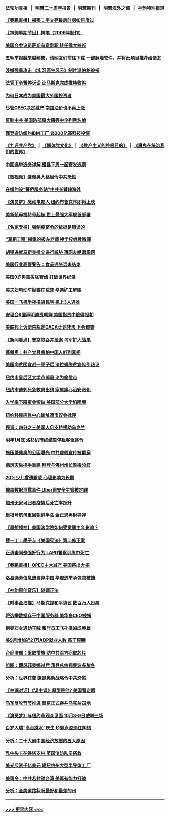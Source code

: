 #### [法轮功真相](https://github.com/gfw-breaker/truth/blob/master/README.md?t=0) &nbsp;&nbsp;|&nbsp;&nbsp; [明慧二十周年报告](https://github.com/gfw-breaker/mh-reports/blob/master/README.md?t=0) &nbsp;&nbsp;|&nbsp;&nbsp;[明慧期刊](https://github.com/gfw-breaker/mh-qikan) &nbsp;&nbsp;|&nbsp;&nbsp; [明慧海外之窗](https://github.com/gfw-breaker/mh-news/blob/master/README.md?t=0) &nbsp;&nbsp;|&nbsp;&nbsp; [神韵特别报道](https://github.com/gfw-breaker/mh-news/blob/master/shenyun.md?t=0)
#### [【秦鹏直播】揭密：李文亮最后时刻如何度过](../pages/nsc412/n13840230.md?t=10070901) 
#### [【神韵早期节目】神笔（2009年制作）](../pages/nsc412/n13840245.md?t=10070901) 
#### [美国会参议员萨斯有意辞职 转任佛大校长](../pages/nsc412/n13840342.md?t=10070901) 
#### 五毛举报越来越频繁，请网友们前往下载 [一键翻墙软件](https://github.com/gfw-breaker/ssr-accounts)，并将此项目推荐给亲友
#### [涉嫌强暴攻击 《实习医生风云》制片温伯格被捕](../pages/nsc412/n13840389.md?t=10070901) 
#### [法官下令暂停诉讼 让马斯克完成推特收购](../pages/nsc412/n13840344.md?t=10070901) 
#### [为何日本成为美国最大外国投资者](../pages/nsc412/n13840352.md?t=10070901) 
#### [尽管OPEC决定减产 南加油价也不再上涨](../pages/nsc412/n13840346.md?t=10070901) 
#### [反制中共 美国防部将大疆等中企列黑名单](../pages/nsc412/n13840325.md?t=10070901) 
#### [拜登造访纽约IBM工厂 谈200亿高科技投资](../pages/nsc412/n13840295.md?t=10070901) 
#### [《九评共产党》](https://github.com/begood0513/9ping.md/blob/master/README.md) &nbsp;|&nbsp; [《解体党文化》](../../../../jtdwh.md/blob/master/README.md)  &nbsp;|&nbsp; [《共产主义的终极目的》](../../../../gczydzjmd.md/blob/master/README.md) &nbsp;|&nbsp; [《魔鬼在统治我们的世界》](../../../../mgztzwmdsj.md/blob/master/README.md) 
#### [中期选举选务详解 橙县下周一起寄发选票](../pages/nsc412/n13840300.md?t=10070901) 
#### [【微视频】蓬佩奥大格局令中共恐慌](../pages/nsc412/n13840223.md?t=10070901) 
#### [在纽约设“警侨服务站”中共长臂伸海外](../pages/nsc412/n13839851.md?t=10070901) 
#### [《演员梦》感动电影人 纽约布鲁克林即将上映](../pages/nsc412/n13840204.md?t=10070901) 
#### [美新航母福特号起航 世上最强大军舰首部署](../pages/nsc412/n13840103.md?t=10070901) 
#### [【名家专栏】强制疫苗令的依据是错误的](../pages/nsc412/n13839480.md?t=10070901) 
#### [“真相工程”揭露的极左老师 换学校继续教课](../pages/nsc412/n13839798.md?t=10070901) 
#### [胡锡进就马斯克推文进行威胁 遭网友嘲讽奚落](../pages/nsc412/n13840172.md?t=10070901) 
#### [美国行业高管警告：食品通胀远未结束](../pages/nsc412/n13840115.md?t=10070901) 
#### [美国9岁男童拔除智齿 打破世界纪录](../pages/nsc412/n13839883.md?t=10070901) 
#### [美夫妇电动车抛锚在荒郊 幸遇矿工解围](../pages/nsc412/n13839866.md?t=10070901) 
#### [美国一飞机半夜撞进民宅 机上3人遇难](../pages/nsc412/n13839782.md?t=10070901) 
#### [安理会9国声明谴责朝鲜 美国指责中俄偏袒朝](../pages/nsc412/n13840008.md?t=10070901) 
#### [美联邦上诉法院裁定DACA计划非法 下令审查](../pages/nsc412/n13839968.md?t=10070901) 
#### [【新闻看点】普京签吞并法案 乌军扩大战果](../pages/nsc412/n13839537.md?t=10070901) 
#### [蓬佩奥：共产党最害怕中国人听到真相](../pages/nsc412/n13839844.md?t=10070901) 
#### [美国向贫困宣战一甲子后 法拉盛脱贫宣传引热议](../pages/nsc412/n13839803.md?t=10070901) 
#### [纽约市皇后区大学点邮局 沦为偷信点](../pages/nsc412/n13839821.md?t=10070901) 
#### [纽约市遭刺死急救员出殡 家属痛心治安恶化](../pages/nsc412/n13839796.md?t=10070901) 
#### [入学率下降资金短缺 美国部分大学陷困境](../pages/nsc412/n13839741.md?t=10070901) 
#### [纽约移民应急中心新址遭市议会批评](../pages/nsc412/n13839793.md?t=10070901) 
#### [民调：四分之三美国人仍支持援助乌克兰](../pages/nsc412/n13839790.md?t=10070901) 
#### [明年1月底 洛杉矶市终结暂停租客驱逐令](../pages/nsc412/n13839814.md?t=10070901) 
#### [施压蓬佩奥的公函曝光 中共虚假宣传被戳穿](../pages/nsc412/n13839614.md?t=10070901) 
#### [飓风灾后携手重建 拜登与佛州州长暂搁分歧](../pages/nsc412/n13839711.md?t=10070901) 
#### [20%少儿曾遭霸凌 心理影响为长期](../pages/nsc412/n13839755.md?t=10070901) 
#### [掩盖数据泄露事件 Uber前安全主管被定罪](../pages/nsc412/n13839645.md?t=10070901) 
#### [加州无家可归者疫情后死亡率跃升](../pages/nsc412/n13839716.md?t=10070901) 
#### [里根号航母重回朝鲜半岛 金正恩再射导弹](../pages/nsc412/n13839695.md?t=10070901) 
#### [【思想领袖】美国法学院如何受觉醒主义影响？](../pages/nsc412/n13823446.md?t=10070901) 
#### [楚一丁：墨子与《美国宪法》第二修正案](../pages/nsc412/n13839699.md?t=10070901) 
#### [正调查同僚强奸行为 LAPD警察训练中死亡](../pages/nsc412/n13839694.md?t=10070901) 
#### [【秦鹏直播】OPEC＋大减产 美国祭出大招](../pages/nsc412/n13839679.md?t=10070901) 
#### [洛县选务信息遭盗存中国 华裔选举承包商被捕](../pages/nsc412/n13839681.md?t=10070901) 
#### [【神韵原创音乐】随师正法](../pages/nsc412/n13839648.md?t=10070901) 
#### [【时事金扫描】马斯克提和平协议 数百万人投票](../pages/nsc412/n13839074.md?t=10070901) 
#### [将选举数据存于中国服务器 美华裔CEO被捕](../pages/nsc412/n13839611.md?t=10070901) 
#### [抱婴妇女遇劫车贼 餐厅员工飞扑擒凶成英雄](../pages/nsc412/n13839131.md?t=10070901) 
#### [美9月增加近21万ADP就业人数 高于预期](../pages/nsc412/n13839554.md?t=10070901) 
#### [台经济部：采取措施 防中共军方窃取芯片](../pages/nsc412/n13839586.md?t=10070901) 
#### [组图：飓风菲奥娜过后 拜登总统视察波多黎各](../pages/nsc412/n13839368.md?t=10070901) 
#### [分析：世界在变 蓬佩奥新战略令中共恐慌](../pages/nsc412/n13839564.md?t=10070901) 
#### [【林澜对话】《谍中谍》原型是他? 美国看走眼](../pages/nsc412/n13839539.md?t=10070901) 
#### [乌军反攻节节推进 普京正式吞并乌克兰四地](../pages/nsc412/n13839447.md?t=10070901) 
#### [《演员梦》与纽约市观众见面 10月8-9日放映三场](../pages/nsc412/n13839197.md?t=10070901) 
#### [百岁人瑞“高台跳水”庆生 矫健泳姿走红网络](../pages/nsc412/n13839253.md?t=10070901) 
#### [分析：二十大前中国经济放缓的五大原因](../pages/nsc412/n13839458.md?t=10070901) 
#### [乳牛头卡在铁塔支柱 英国消防队员搭救](../pages/nsc412/n13839356.md?t=10070901) 
#### [美光斥资千亿美元 建纽约州大型半导体工厂](../pages/nsc412/n13839247.md?t=10070901) 
#### [美司令：中共若封锁台湾 美军有能力打破](../pages/nsc412/n13839105.md?t=10070901) 
#### [分析：全美道路状况最好和最差的州](../pages/nsc412/n13839156.md?t=10070901) 

----
#### [ >>> 更早内容 <<< ](../indexes/nsc412-earlier.md)
